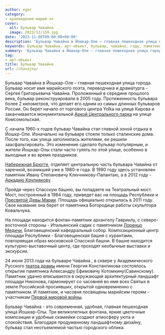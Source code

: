```yaml
---
author: egor
category:
- краеведение-марий-эл
cover:
  alt: Бульвар Чавайна
  image: 2023/12/159.jpg
date: '2023-11-08T09:00:00+00:00'
description: 'Бульвар Чавайна в Йошкар-Оле – главная пешеходная улица города. Бульвар носит имя марийского поэта, переводчика и драматурга - Сергея Григорьевича...'
keywords: Бульвар Чавайна, арт-объект, бульвар, чавайна, году, памятник, йошкар, улица, улице, площади, оле, главная, пешеходная, имя, бульвара, берет, стал
summary: 'Бульвар Чавайна в Йошкар-Оле – главная пешеходная улица города. Бульвар носит имя марийского поэта, переводчика и драматурга - Сергея Григорьевича...'
tag:
- арт-объект
title: Бульвар Чавайна
url: /chavajna/
---
```


Бульвар Чавайна в Йошкар\-Оле – главная пешеходная улица города. Бульвар носит имя марийского поэта, переводчика и драматурга \- Сергея Григорьевича Чавайна. Проложенный в середине прошлого века, бульвар реконструировали в 2005 году. Протяженность бульвара более 2 километров, что делает его одним из самых длинных бульваров России. Он берет начало от торгового центра Yolka на улице Кирова и заканчивается монументальной [Аркой Центрального парка](/arka/) на улице Комсомольская.

С начала 1960-х годов бульвар Чавайна стал главной зоной отдыха в Йошкр-Оле. Изначально на бульваре стояли только сталинские дома. После того, как улица заполнилась жителями, ее решили заасфальтировать. Это изменение сделало бульвар популярным, и жители Йошкар-Олы стали часто гулять по этой улице, особенно в выходные и во время праздников.

[Набережная Брюгге](/brugge/), отделяет центральную часть бульвара Чавайна от заречной, возникшей уже в 1980-е года. В 1990 году здесь установлен памятник Ивану Степановичу Ключникову-Палантаю, а в 2012 году - [Аркадию Крупнякову](/krupnyakov/).

Пройдя через Спасскую башню, вы попадаете на Театральный мост. Мост, построенный в 1984 году, приведет вас на площадь Республики и [Пресвятой Девы Марии](/devamaria/). Площадь официально открылась в 2011 году. Свое название она берет от памятника Богородице работы скульптора Ковальчука.

На площади находится фонтан\-памятник архангелу Гавриилу, с северо\-восточной стороны \- Итальянский садик с памятником [Лоренцо Медичи](/pamyatnik-lorenczo-medichi/), Благовещенский кафедральный собор. Композиционный центр площади Республики \- Благовещенская башня с курантами, повторяящая образ московской Спасской башни. В башне находится культурно-выставочный центр, где проходят необычные выставки и экскурсии.

24 июня 2013 года на бульваре Чавайна , в сквере у Академического Русского [театра драмы](/teatr-dramy/) имени Георгия Константинова состоялось открытие памятника Александру Ефимовичу Котомкину(Савинскому). Памятник удачно вписывается в окружающий архитектурный ландшафт площади Никонова, гармонирует со часовней во имя всех Святых в земле Российской просиявших, открытой одновремненно с памятником. И памятник, и часовня посвящены марийсим героям \- участникам [Первой мировой войны](/wwi/).

Бульвар Чавайна \- это современная, удобная, главная пешеходная улица Йошкар-Олы. Три великолепных фонтана, яркие цветочные композиции и удобные скамейки создают атмосферу уюта и спокойствия. Благодаря продуманному ландшафтному дизайну, бульвар стал неотъемлемой частью городского облика.